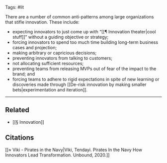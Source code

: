 Tags: #lit 

There are a number of common anti-patterns among large organizations that stifle innovation. These include:
- expecting innovators to just come up with “[[¶ Innovation theater|cool stuff]]” without a guiding objective or strategy; 
- forcing innovators to spend too much time building long-term business cases and projection;  
- making arbitrary or capricious decisions; 
- preventing innovators from talking to customers; 
- not allocating sufficient resources; 
- preventing teams from releasing MVPs out of fear of the impact to the brand; and 
- forcing teams to adhere to rigid expectations in spite of new learning or discoveries made through [[De-risk innovation by making smaller bets|experimentation and iteration]]. 

---
## Related
- [[§ Innovation]]

## Citations
[[≈ Viki - Pirates in the Navy|Viki, Tendayi. Pirates In the Navy How Innovators Lead Transformation. Unbound, 2020.]]
